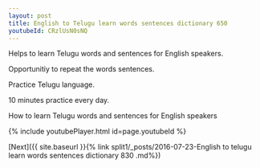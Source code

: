 ```yaml
---
layout: post
title: English to Telugu learn words sentences dictionary 650 
youtubeId: CRzlUsN0sNQ
---
```

 
 
Helps to learn Telugu words and sentences for English speakers.

Opportunitiy to repeat the words sentences. 

Practice Telugu language. 
 
10 minutes practice every day. 
 
How to learn Telugu words and sentences for English speakers 
 
{% include youtubePlayer.html id=page.youtubeId %}
 
 
[Next]({{ site.baseurl }}{% link  split1/_posts/2016-07-23-English to telugu learn words sentences dictionary 830 .md%})
 
